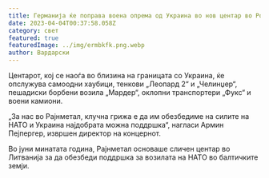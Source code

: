 ```yaml
---
title: Германија ќе поправа воена опрема од Украина во нов центар во Романија
date: 2023-04-04T00:37:58.058Z
category: свет
featured: true
featuredImage: ../img/ermbkfk.png.webp
author: Вардарски
---
```


Центарот, кој се наоѓа во близина на границата со Украина, ќе опслужува самоодни хаубици, тенкови „Леопард 2“ и „Челинџер“, пешадиски борбени возила „Мардер“, оклопни транспортери „Фукс“ и воени камиони.

„За нас во Рајнметал, клучна грижа е да им обезбедиме на силите на НАТО и Украина најдобрата можна поддршка“, нагласи Армин Пејпергер, извршен директор на концернот.

Во јуни минатата година, Рајнметал основаше сличен центар во Литванија за да обезбеди поддршка за возилата на НАТО во балтичките земји.
